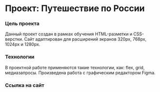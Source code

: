 # Проект: Путешествие по России

### Цель проекта

Данный проект создан в рамках обучения HTML-разметки и CSS-верстки.
Сайт адаптирован для расширений экранов 320px, 768px, 1024px и 1280px.

### Технологии

В проектной работе применяются такие технологии, как: flex, grid, медиазапросы.
Произведена работа с графическим редактором Figma.

### Ссылка на сайт

